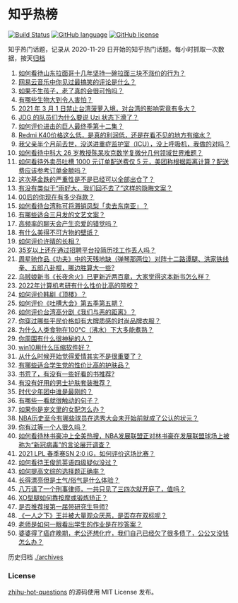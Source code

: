 # 知乎热榜
[![Build Status](https://github.com/ToWeLong/zhihu-hot-questions/workflows/CI/badge.svg)](https://github.com/ToWeLong/zhihu-hot-questions/actions)
[![GitHub language](https://img.shields.io/badge/language-golang-orange.svg)](https://golang.org/)
[![GitHub license](https://img.shields.io/github/license/ToWeLong/zhihu-hot-questions)](https://github.com/ToWeLong/zhihu-hot-questions/blob/main/LICENSE)

知乎热门话题，记录从 2020-11-29 日开始的知乎热门话题。每小时抓取一次数据，按天[归档](./archives)

<!-- BEGIN -->

1. [如何看待山东拉面哥十几年坚持一碗拉面三块不涨价的行为？](https://www.zhihu.com/question/446038738)
1. [网易云音乐中你见过最搞笑的评论是什么？](https://www.zhihu.com/question/66822815)
1. [如果不生孩子，老了真的会很可怜吗？](https://www.zhihu.com/question/444313202)
1. [有哪些生物大到令人害怕？](https://www.zhihu.com/question/444874663)
1. [2021 年 3 月 1 日禁止台湾菠萝入境，对台湾的影响究竟有多大？](https://www.zhihu.com/question/446790267)
1. [JDG 的队员们为什么要说 Uzi 状态下滑了？](https://www.zhihu.com/question/446768464)
1. [如何评价进击的巨人最终季第十二集？](https://www.zhihu.com/question/446900600)
1. [Redmi K40价格这么低，是真的利润低，还是在看不见的地方有缩水？](https://www.zhihu.com/question/446429572)
1. [我父亲半个月前去世，没送进重症监护室（ICU），没上呼吸机，我做的对吗？](https://www.zhihu.com/question/54141913)
1. [如何看待中科大 26 岁教授陈杲攻克数学复微分几何领域世界难题？](https://www.zhihu.com/question/446619006)
1. [如何看待外卖员吐槽 1000 元订单配送费仅 5 元，美团称根据距离计算？配送费应该参考订单金额吗？](https://www.zhihu.com/question/446865908)
1. [这次基金跌的严重性是不是已经可以全部出仓了？](https://www.zhihu.com/question/446582775)
1. [有没有类似于“雨好大，我们回不去了”这样的隐晦文案？](https://www.zhihu.com/question/445913131)
1. [00后的你现在有多少存款？](https://www.zhihu.com/question/316803201)
1. [如何看待台湾称可将滞销凤梨「卖去东南亚」？](https://www.zhihu.com/question/446796156)
1. [有哪些适合三月发的文艺文案？](https://www.zhihu.com/question/446837129)
1. [高频率的聊天会产生恋爱的错觉吗？](https://www.zhihu.com/question/387129145)
1. [有什么美得不可方物的壁纸？](https://www.zhihu.com/question/299205851)
1. [如何评价许晴的长相？](https://www.zhihu.com/question/30171889)
1. [35岁以上还在通过招聘平台投简历找工作丢人吗？](https://www.zhihu.com/question/384533464)
1. [周星驰作品《功夫》中的天残地缺（弹琴那两位）对阵十二路谭腿、洪家铁线拳、五郎八卦棍，哪边胜算大一些?](https://www.zhihu.com/question/423613579)
1. [乌贼娘新书《长夜余火》已更新近两百章，大家觉得这本新书怎么样？](https://www.zhihu.com/question/444850883)
1. [2022年计算机考研有什么性价比高的院校？](https://www.zhihu.com/question/391477009)
1. [如何评价韩剧《顶楼》？](https://www.zhihu.com/question/423817224)
1. [如何评价《吐槽大会》第五季第五期？](https://www.zhihu.com/question/446837271)
1. [如何评价台湾高分剧《我们与恶的距离》？](https://www.zhihu.com/question/317957780)
1. [你穿过哪些平民价格却有大牌质感的时尚品牌衣服？](https://www.zhihu.com/question/370673772)
1. [为什么人类食物在100℃（沸水）下大多能煮熟？](https://www.zhihu.com/question/446789454)
1. [你周围有什么很神秘的人？](https://www.zhihu.com/question/59069508)
1. [win10用什么压缩软件好？](https://www.zhihu.com/question/267668022)
1. [从什么时候开始觉得爱情其实不是很重要了？](https://www.zhihu.com/question/313542014)
1. [有哪些适合学生党的性价比高的护肤品？](https://www.zhihu.com/question/34020808)
1. [书荒了，有没有一些好看的书推荐?](https://www.zhihu.com/question/441953678)
1. [有没有好用的男士护肤套装推荐？](https://www.zhihu.com/question/272488297)
1. [时代少年团中谁是最刚的？](https://www.zhihu.com/question/444885503)
1. [有哪些一看就很触动的句子？](https://www.zhihu.com/question/445197208)
1. [如果你是宠文里的女配怎么办？](https://www.zhihu.com/question/348697390)
1. [NBA历史至今有哪些球员在选秀大会未开始前就成了公认的状元？](https://www.zhihu.com/question/445392303)
1. [你有过等一个人很久吗？](https://www.zhihu.com/question/439244668)
1. [如何看待林书豪冲上全美热搜，NBA发展联盟正对林书豪在发展联盟球场上被称为“新冠病毒”的言论展开调查？](https://www.zhihu.com/question/446638588)
1. [2021 LPL 春季赛SN 2:0 iG，如何评价这场比赛？](https://www.zhihu.com/question/446895538)
1. [如何看待王俊凯英语四级疑似没过？](https://www.zhihu.com/question/446738668)
1. [如何提高文综的选择题正确率？](https://www.zhihu.com/question/48712102)
1. [长得漂亮但是土气/俗气是什么体验？](https://www.zhihu.com/question/60012869)
1. [八万请了一个刑事律师，一共只见了三四次就开庭了，值吗？](https://www.zhihu.com/question/440415148)
1. [XO型腿如何靠按摩或锻炼矫正？](https://www.zhihu.com/question/24021854)
1. [是否推荐报第一届带研究生导师?](https://www.zhihu.com/question/370735900)
1. [《一人之下》王并被大量观众厌恶，是否存在双标呢？](https://www.zhihu.com/question/446684830)
1. [老师是如何一眼看出学生的作业是在抄答案？](https://www.zhihu.com/question/446221874)
1. [婆婆得了癌症晚期，老公还想化疗，我们自己已经欠了很多债了，公公又没钱怎么办？](https://www.zhihu.com/question/378674242)

<!-- END -->

历史归档 [./archives](./archives)


### License
[zhihu-hot-questions](https://github.com/towelong/zhihu-hot-questions) 的源码使用 MIT License 发布。